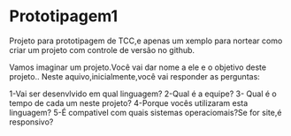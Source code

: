 # Prototipagem1
Projeto para prototipagem de TCC,e apenas um xemplo para nortear como criar um projeto com controle de versão no github.

Vamos imaginar  um projeto.Você vai dar nome a ele e o objetivo deste projeto..
Neste aquivo,inicialmente,você vai responder as perguntas:

1-Vai ser desenvlvido em qual linguagem?
2-Qual é a equipe?
3- Qual é o tempo de cada um neste projeto?
4-Porque vocês utilizaram esta linguagem?
5-É compativel com quais sistemas operaciomais?Se for site,é responsivo?
